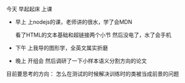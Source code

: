 今天 早起起床 上课 

* 早上 上nodejs的课，老师讲的很水，学了会MDN 

  看了HTML的文本基础和超链接两个小节
  然后没电了，水了会手机

* 下午 上我导的图形学，全英文属实折磨 

* 晚上 开组会 然后调研了一下小样本语义分割方向的论文  

目前要思考的方向： 怎么在测试的时候解决训练时的类被当成前景的问题



